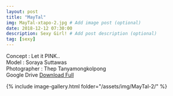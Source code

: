 ```yaml
---
layout: post
title: "MayTal"
img: MayTal-xtapo-2.jpg # Add image post (optional)
date: 2018-12-12 07:30:00
description: Sexy Girl! # Add post description (optional)
tag: [sexy]
---
```

Concept : Let it PINK..  
Model : Soraya Suttawas  
Photographer : Thep Tanyamongkolpong  
Google Drive [Download Full](http://gestyy.com/e0HD4j)    

{% include image-gallery.html folder="/assets/img/MayTal-2/" %}

